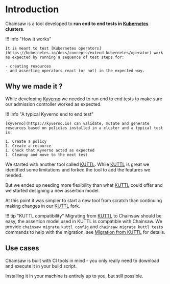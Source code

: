 # Introduction

Chainsaw is a tool developed to **run end to end tests in [Kubernetes](https://kubernetes.io) clusters**.

!!! info "How it works"

    It is meant to test [Kubernetes operators](https://kubernetes.io/docs/concepts/extend-kubernetes/operator) work as expected by running a sequence of test steps for:

    - creating resources
    - and asserting operators react (or not) in the expected way.

## Why we made it ?

While developing [Kyverno](https://kyverno.io) we needed to run end to end tests to make sure our admission controller worked as expected.

!!! info "A typical Kyverno end to end test"

    [Kyverno](https://kyverno.io) can validate, mutate and generate resources based on policies installed in a cluster and a typical test is:

    1. Create a policy
    1. Create a resource
    1. Check that Kyverno acted as expected
    1. Cleanup and move to the next test

We started with another tool called [KUTTL](https://kuttl.dev). While [KUTTL](https://kuttl.dev) is great we identified some limitations and forked the tool to add the features we needed.

But we ended up needing more flexibility than what [KUTTL](https://kuttl.dev) could offer and we started designing a new assertion model.

At this point it was simpler to start a new tool from scratch than continuing making changes in our [KUTTL](https://kuttl.dev) fork.

!!! tip "KUTTL compatibility"
    Migrating from [KUTTL](https://kuttl.dev) to Chainsaw should be easy, the assertion model used in KUTTL is compatible with Chainsaw. We provide `chainsaw migrate kuttl config` and `chainsaw migrate kuttl tests` commands to help with the migration, see [Migration from KUTTL](./more/kuttl-migration.md) for details.

## Use cases

Chainsaw is built with CI tools in mind - you only really need to download and execute it in your build script.

Installing it in your machine is entirely up to you, but still possible.

